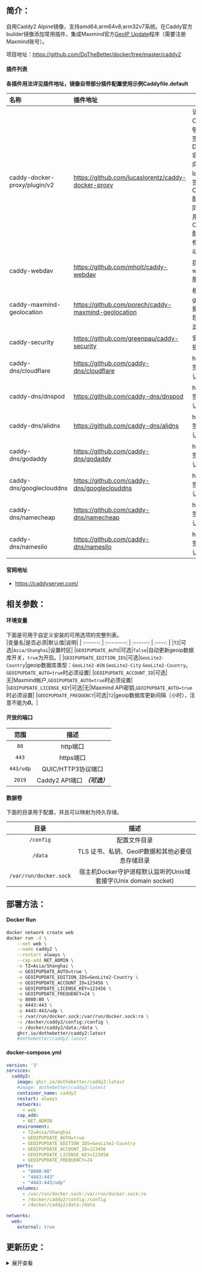 ## 简介：
自用Caddy2 Alpine镜像，支持amd64;arm64v8;arm32v7系统。在Caddy官方builder镜像添加常用插件，集成Maxmind官方[GeoIP Update](https://dev.maxmind.com/geoip/updating-databases?lang=en)程序（需要注册Maxmind账号）。  

项目地址：https://github.com/DoTheBetter/docker/tree/master/caddy2

####  插件列表

**各插件用法详见插件地址，镜像自带部分插件配置使用示例Caddyfile.default**

| 名称                           | 插件地址                                                | 说明                                                                                  |
|:---------------------------- |:--------------------------------------------------- | ----------------------------------------------------------------------------------- |
| caddy-docker-proxy/plugin/v2 | https://github.com/lucaslorentz/caddy-docker-proxy  | 该插件使 Caddy 能够通过标签用作 Docker 容器的反向代理，labels标签可与Caddyfile配置文件同时使用，Caddyfile配置文件修改后自动重载 |
| caddy-webdav                 | https://github.com/mholt/caddy-webdav               | 提供webdav服务                                                                          |
| caddy-maxmind-geolocation    | https://github.com/porech/caddy-maxmind-geolocation | 根据geoip数据库 IP 地理位置过滤请求                                                              |
| caddy-security               | https://github.com/greenpau/caddy-security          | 安全认证插件                                                                              |
| caddy-dns/cloudflare         | https://github.com/caddy-dns/cloudflare             | https证书签署dns认证                                                                      |
| caddy-dns/dnspod             | https://github.com/caddy-dns/dnspod                 | https证书签署dns认证                                                                      |
| caddy-dns/alidns             | https://github.com/caddy-dns/alidns                 | https证书签署dns认证                                                                      |
| caddy-dns/godaddy            | https://github.com/caddy-dns/godaddy                | https证书签署dns认证                                                                      |
| caddy-dns/googleclouddns     | https://github.com/caddy-dns/googleclouddns         | https证书签署dns认证                                                                      |
| caddy-dns/namecheap          | https://github.com/caddy-dns/namecheap              | https证书签署dns认证                                                                      |
| caddy-dns/namesilo           | https://github.com/caddy-dns/namesilo               | https证书签署dns认证                                                                      |

#### 官网地址

* ‍https://caddyserver.com/ 

## 相关参数：

#### 环境变量
下面是可用于自定义安装的可用选项的完整列表。  
|变量名|是否必须|默认值|说明|
| :------: | :--------: | :------: | :----: |
|`TZ`|可选|`Asia/Shanghai`|设置时区|
|`GEOIPUPDATE_AUTO`|可选|`false`|自动更新geoip数据库开关，`true`为开启。|
|`GEOIPUPDATE_EDITION_IDS`|可选|`GeoLite2-Country`|geoip数据库类型：`GeoLite2-ASN`  `GeoLite2-City`  `GeoLite2-Country`。`GEOIPUPDATE_AUTO=true`时必须设置|
|`GEOIPUPDATE_ACCOUNT_ID`|可选|无|Maxmind帐户,`GEOIPUPDATE_AUTO=true`时必须设置|
|`GEOIPUPDATE_LICENSE_KEY`|可选|无|Maxmind API密钥,`GEOIPUPDATE_AUTO=true`时必须设置|
|`GEOIPUPDATE_FREQUENCY`|可选|`72`|geoip数据库更新间隔（小时），注意不能为***0***。|

#### 开放的端口

|范围|描述|
| :----: | :----: |
|`80`|http端口|
|`443`|https端口|
|`443/udp`|QUIC/HTTP3协议端口|
|`2019`|Caddy2 API端口 ***（可选）***|

#### 数据卷

下面的目录用于配置，并且可以映射为持久存储。  

|目录|描述|
| :----: | :----: |
|`/config`|配置文件目录|
|`/data`|TLS 证书、私钥、GeoIP数据和其他必要信息存储目录|
|`/var/run/docker.sock`|宿主机Docker守护进程默认监听的Unix域套接字(Unix domain socket)|

## 部署方法：

#### Docker Run

```bash
docker network create web
docker run -d \
	--net web \
	--name caddy2 \
	--restart always \
	--cap-add NET_ADMIN \
	-e TZ=Asia/Shanghai \
	-e GEOIPUPDATE_AUTO=true \
	-e GEOIPUPDATE_EDITION_IDS=GeoLite2-Country \
	-e GEOIPUPDATE_ACCOUNT_ID=123456 \
	-e GEOIPUPDATE_LICENSE_KEY=123456 \
	-e GEOIPUPDATE_FREQUENCY=24 \
	-p 8080:80 \
	-p 4443:443 \
	-p 4443:443/udp \
	-v /var/run/docker.sock:/var/run/docker.sock:ro \
	-v /docker/caddy2/config:/config \
	-v /docker/caddy2/data:/data \
	ghcr.io/dothebetter/caddy2:latest
	#dothebetter/caddy2:latest


```

#### docker-compose.yml

```yaml
version: '3'
services:
  caddy2:
    image: ghcr.io/dothebetter/caddy2:latest
    #image: dothebetter/caddy2:latest
    container_name: caddy2
    restart: always
    networks:
      - web
    cap_add:
      - NET_ADMIN
    environment:
      - TZ=Asia/Shanghai
      - GEOIPUPDATE_AUTO=true
      - GEOIPUPDATE_EDITION_IDS=GeoLite2-Country
      - GEOIPUPDATE_ACCOUNT_ID=123456
      - GEOIPUPDATE_LICENSE_KEY=123456
      - GEOIPUPDATE_FREQUENCY=24
    ports:
      - "8080:80"
      - "4443:443"
      - "4443:443/udp"
    volumes:
      - /var/run/docker.sock:/var/run/docker.sock:ro
      - /docker/caddy2/config:/config
      - /docker/caddy2/data:/data

networks:
  web:
    external: true
```
## 更新历史：

<details>
<summary>展开查看</summary>
2024年10月5日<br>
    1、更新基础镜像alpine:3.20<br>
    2、更新Caddyfile版本v2.8.4<br>
    3、更新MaxMind的GeoIP Update程序版本v7.0.1<br>
<br>
2024年3月17日<br>
    1、更新基础镜像alpine:3.19<br>
    2、更新Caddyfile版本v2.7.6<br>
    3、更新MaxMind的GeoIP Update程序版本v6.1.0<br>
<br>
2022年3月27日<br>
    1、基础镜像alpine:3.15<br>
    2、集成MaxMind的GeoIP Update程序https://dev.maxmind.com/geoip/updating-databases?lang=en<br>
    3、Caddyfile默认配置文件修改<br>
</details>
